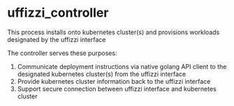# uffizzi_controller
This process installs onto kubernetes cluster(s) and provisions workloads designated by the uffizzi interface

The controller serves these purposes:
1. Communicate deployment instructions via native golang API client to the designated kubernetes cluster(s) from the uffizzi interface
2. Provide kubernetes cluster information back to the uffizzi interface
3. Support secure connection between uffizzi interface and kubernetes cluster
